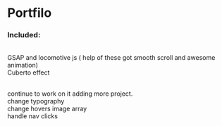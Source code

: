 # Portfilo

<h3>Included:</h3><br>
  GSAP and locomotive js ( help of these got smooth scroll and awesome animation)<br>
  Cuberto effect

<br>
<br>

continue to work on it adding more project.<br>
  change typography<br>
  change hovers image array <br>
  handle nav clicks <br>
